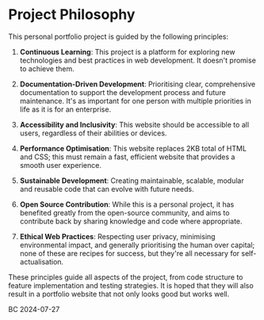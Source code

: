 # Project Philosophy

This personal portfolio project is guided by the following principles:

1. **Continuous Learning**: This project is a platform for exploring new technologies and best practices in web development. It doesn't promise to achieve them.

2. **Documentation-Driven Development**: Prioritising clear, comprehensive documentation to support the development process and future maintenance. It's as important for one person with multiple priorities in life as it is for an enterprise.

3. **Accessibility and Inclusivity**: This website should be accessible to all users, regardless of their abilities or devices.

4. **Performance Optimisation**: This website replaces 2KB total of HTML and CSS; this must remain a fast, efficient website that provides a smooth user experience.

5. **Sustainable Development**: Creating maintainable, scalable, modular and reusable code that can evolve with future needs.

6. **Open Source Contribution**: While this is a personal project, it has benefited greatly from the open-source community, and aims to contribute back by sharing knowledge and code where appropriate.

7. **Ethical Web Practices**: Respecting user privacy, minimising environmental impact, and generally prioritising the human over capital; none of these are recipes for success, but they're all necessary for self-actualisation.

These principles guide all aspects of the project, from code structure to feature implementation and testing strategies. It is hoped that they will also result in a portfolio website that not only looks good but works well.

BC 2024-07-27
